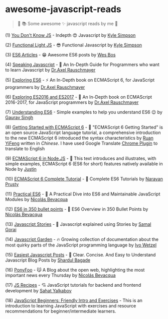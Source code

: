 # awesome-javascript-reads

> :notebook_with_decorative_cover: :books: Some awesome :sparkles: javascript reads by me :ghost:

(1) [You Don't Know JS](https://github.com/getify/You-Dont-Know-JS) - Indepth :heart_eyes: Javascript by [Kyle Simpson](https://github.com/getify/)

(2) [Functional Light JS](https://github.com/getify/Functional-Light-JS) - :sunglasses: Functional Javascript by [Kyle Simpson](https://github.com/getify/)

(3) [ES6 Articles](https://github.com/wesbos/es6-articles) - :grin: Awesome ES6 posts by [Wes Bos](https://github.com/wesbos)

(4) [Speaking Javascript](http://speakingjs.com/es5/index.html) - :purple_heart:  An In-Depth Guide for Programmers who want to learn Javascript by [Dr.Axel Rauschmayer](https://github.com/rauschma)

(5) [Exploring ES6](http://exploringjs.com/es6/index.html) - :zap: An In-Depth book on ECMAScript 6, for JavaScript programmers by [Dr.Axel Rauschmayer](https://github.com/rauschma)

(6) [Exploring ES2016 and ES2017](http://exploringjs.com/es2016-es2017/index.html) - :tropical_fish: An In-Depth book on ECMAScript 2016-2017, for JavaScript programmers by [Dr.Axel Rauschmayer](https://github.com/rauschma)

(7) [Understanding ES6](https://github.com/sgaurav/understanding-es6) - Simple examples to help you understand ES6 :wink: by [Gaurav Singh](https://github.com/sgaurav)

(8) [Getting Started with ECMAScript 6](http://es6.ruanyifeng.com/) - :jack_o_lantern: "ECMAScript 6 Getting Started" is an open source JavaScript language tutorial, a comprehensive introduction to the new ECMAScript 6 introduced the syntax characteristics by [Ruan YiFeng](https://github.com/ruanyf) written in *Chinese*. I have used Google Translate [Chrome Plugin](https://chrome.google.com/webstore/detail/google-translate/aapbdbdomjkkjkaonfhkkikfgjllcleb) to translate to English

(9) [ECMAScript 6 in Node.JS](https://github.com/JustinDrake/node-es6-examples) - :santa: This text introduces and illustrates, with simple examples, ECMAScript 6 (ES6 for short) features natively available in Node by [Justin](https://github.com/JustinDrake)

(10) [ECMAScript 6 Complete Tutorial](http://qnimate.com/post-series/ecmascript-6-complete-tutorial/) - :name_badge: Complete ES6 Tutorials by [Narayan Prusty](http://qnimate.com/author/narayanrusty/)

(11) [Practical ES6](https://ponyfoo.com/books/practical-es6/chapters#toc) - :pizza: A Practical Dive into ES6 and Maintainable JavaScript Modules by [Nicolás Bevacqua](https://github.com/bevacqua)

(12) [ES6 in 350 bullet points](https://github.com/bevacqua/es6) - :star2: ES6 Overview in 350 Bullet Points by [Nicolás Bevacqua](https://github.com/bevacqua)

(13) [Javascript Stories](http://samalgorai.com/story/js-stories) - :large_blue_diamond: Javascript explained using Stories by [Samal Gorai](https://github.com/samal)

(14) [Javascript Garden](http://bonsaiden.github.io/JavaScript-Garden/) - :fire: Growing collection of documentation about the most quirky parts of the JavaScript programming language by [Ivo Wetzel](https://github.com/bonsaiden)

(15) [Easiest Javascript Posts](http://ngninja.com/tag/javascript/) - :green_heart: Clear. Concise. And Easy to Understand Javascript Blog Posts by [Shardul Bagade](http://www.shardulbagade.com/)

(16) [PonyFoo](https://ponyfoo.com/) - :kissing_cat: A Blog about the open web, highlighting the most important news every Thursday by [Nicolás Bevacqua](https://github.com/bevacqua)

(17) [JS Recipes](http://sahatyalkabov.com/jsrecipes/#!/) - :cupid: JavaScript tutorials for backend and frontend development  by [Sahat Yalkabov](https://github.com/sahat)

(18) [JavaScript Beginners: Friendly Intro and Exercises](https://snipcart.com/blog/javascript-beginner-intro-exercises) - This is an introduction to learning JavaScript with exercises and resource recommendations for beginner/intermediate learners. 
